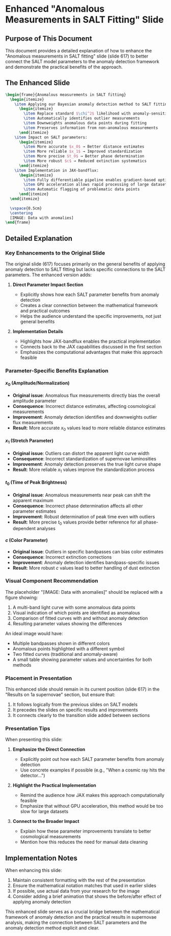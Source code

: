 # Enhanced "Anomalous Measurements in SALT Fitting" Slide

## Purpose of This Document

This document provides a detailed explanation of how to enhance the "Anomalous measurements in SALT fitting" slide (slide 617) to better connect the SALT model parameters to the anomaly detection framework and demonstrate the practical benefits of the approach.

## The Enhanced Slide

```latex
\begin{frame}{Anomalous measurements in SALT fitting}
  \begin{itemize}
    \item Applying our Bayesian anomaly detection method to SALT fitting:
      \begin{itemize}
        \item Replace standard $\chi^2$ likelihood with anomaly-sensitive likelihood
        \item Automatically identifies outlier measurements
        \item Downweights anomalous data points during fitting
        \item Preserves information from non-anomalous measurements
      \end{itemize}
    \item Impact on SALT parameters:
      \begin{itemize}
        \item More accurate $x_0$ → Better distance estimates
        \item More reliable $x_1$ → Improved standardization
        \item More precise $t_0$ → Better phase determination
        \item More robust $c$ → Reduced extinction systematics
      \end{itemize}
    \item Implementation in JAX-bandflux:
      \begin{itemize}
        \item Fully differentiable pipeline enables gradient-based optimization
        \item GPU acceleration allows rapid processing of large datasets
        \item Automatic flagging of problematic data points
      \end{itemize}
  \end{itemize}
  
  \vspace{0.5cm}
  \centering
  [IMAGE: Data with anomalies]
\end{frame}
```

## Detailed Explanation

### Key Enhancements to the Original Slide

The original slide (617) focuses primarily on the general benefits of applying anomaly detection to SALT fitting but lacks specific connections to the SALT parameters. The enhanced version adds:

1. **Direct Parameter Impact Section**
   - Explicitly shows how each SALT parameter benefits from anomaly detection
   - Creates a clear connection between the mathematical framework and practical outcomes
   - Helps the audience understand the specific improvements, not just general benefits

2. **Implementation Details**
   - Highlights how JAX-bandflux enables the practical implementation
   - Connects back to the JAX capabilities discussed in the first section
   - Emphasizes the computational advantages that make this approach feasible

### Parameter-Specific Benefits Explanation

#### $x_0$ (Amplitude/Normalization)

- **Original issue**: Anomalous flux measurements directly bias the overall amplitude parameter
- **Consequence**: Incorrect distance estimates, affecting cosmological measurements
- **Improvement**: Anomaly detection identifies and downweights outlier flux measurements
- **Result**: More accurate $x_0$ values lead to more reliable distance estimates

#### $x_1$ (Stretch Parameter)

- **Original issue**: Outliers can distort the apparent light curve width
- **Consequence**: Incorrect standardization of supernovae luminosities
- **Improvement**: Anomaly detection preserves the true light curve shape
- **Result**: More reliable $x_1$ values improve the standardization process

#### $t_0$ (Time of Peak Brightness)

- **Original issue**: Anomalous measurements near peak can shift the apparent maximum
- **Consequence**: Incorrect phase determination affects all other parameter estimates
- **Improvement**: Robust determination of peak time even with outliers
- **Result**: More precise $t_0$ values provide better reference for all phase-dependent analyses

#### $c$ (Color Parameter)

- **Original issue**: Outliers in specific bandpasses can bias color estimates
- **Consequence**: Incorrect extinction corrections
- **Improvement**: Anomaly detection identifies bandpass-specific issues
- **Result**: More robust $c$ values lead to better handling of dust extinction

### Visual Component Recommendation

The placeholder "[IMAGE: Data with anomalies]" should be replaced with a figure showing:

1. A multi-band light curve with some anomalous data points
2. Visual indication of which points are identified as anomalous
3. Comparison of fitted curves with and without anomaly detection
4. Resulting parameter values showing the differences

An ideal image would have:
- Multiple bandpasses shown in different colors
- Anomalous points highlighted with a different symbol
- Two fitted curves (traditional and anomaly-aware)
- A small table showing parameter values and uncertainties for both methods

### Placement in Presentation

This enhanced slide should remain in its current position (slide 617) in the "Results on 1a supernovae" section, but ensure that:

1. It follows logically from the previous slides on SALT models
2. It precedes the slides on specific results and improvements
3. It connects clearly to the transition slide added between sections

### Presentation Tips

When presenting this slide:

1. **Emphasize the Direct Connection**
   - Explicitly point out how each SALT parameter benefits from anomaly detection
   - Use concrete examples if possible (e.g., "When a cosmic ray hits the detector...")

2. **Highlight the Practical Implementation**
   - Remind the audience how JAX makes this approach computationally feasible
   - Emphasize that without GPU acceleration, this method would be too slow for large datasets

3. **Connect to the Broader Impact**
   - Explain how these parameter improvements translate to better cosmological measurements
   - Mention how this reduces the need for manual data cleaning

## Implementation Notes

When enhancing this slide:

1. Maintain consistent formatting with the rest of the presentation
2. Ensure the mathematical notation matches that used in earlier slides
3. If possible, use actual data from your research for the image
4. Consider adding a brief animation that shows the before/after effect of applying anomaly detection

This enhanced slide serves as a crucial bridge between the mathematical framework of anomaly detection and the practical results in supernovae analysis, making the connection between SALT parameters and the anomaly detection method explicit and clear.
